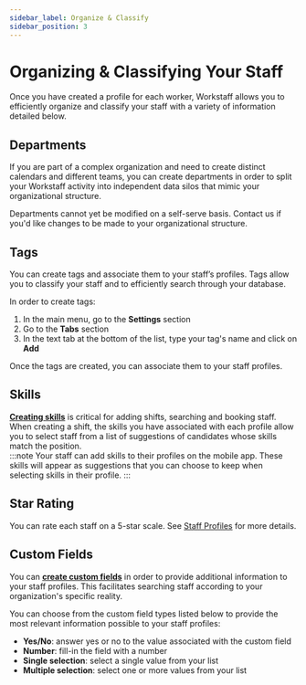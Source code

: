 ```yaml
---
sidebar_label: Organize & Classify
sidebar_position: 3
---
```


# Organizing & Classifying Your Staff
Once you have created a profile for each worker, Workstaff allows you to efficiently organize and classify your staff with a variety of information detailed below.


## Departments 
If you are part of a complex organization and need to create distinct calendars and different teams, you can create departments in order to split your Workstaff activity into independent data silos that mimic your organizational structure.  


Departments cannot yet be modified on a self-serve basis. Contact us if you'd like changes to be made to your organizational structure.

## Tags 
You can create tags and associate them to your staff’s profiles. Tags allow you to classify your staff and to efficiently search through your database.  

In order to create tags:
1. In the main menu, go to the **Settings** section
2. Go to the **Tabs** section 
3. In the text tab at the bottom of the list, type your tag's name and click on **Add**

Once the tags are created, you can associate them to your staff profiles. 

## Skills 
**[Creating skills](../customize/skills.md)** is critical for adding shifts, searching and booking staff.   
When creating a shift, the skills you have associated with each profile allow you to select staff from a list of suggestions of candidates whose skills match the position.    
:::note
Your staff can add skills to their profiles on the mobile app. These skills will appear as suggestions that you can choose to keep when selecting skills in their profile. 
:::

## Star Rating 
You can rate each staff on a 5-star scale. See [Staff Profiles](profiles.md) for more details.

## Custom Fields 
You can **[create custom fields](../customize/custom-fields.md)** in order to provide additional information to your staff profiles. This facilitates searching staff according to your organization's specific reality. 

You can choose from the custom field types listed below to provide the most relevant information possible to your staff profiles:
- **Yes/No**: answer yes or no to the value associated with the custom field
- **Number**: fill-in the field with a number
- **Single selection**: select a single value from your list
- **Multiple selection**: select one or more values from your list

